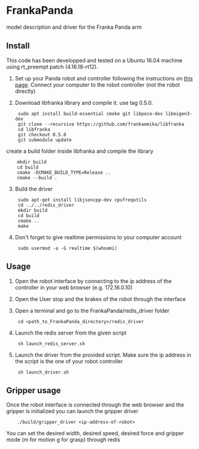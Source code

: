 FrankaPanda
===========
model description and driver for the Franka Panda arm


Install
-------

This code has been developped and tested on a Ubuntu 16.04 machine using rt_preempt patch (4.16.18-rt12).

1. Set up your Panda robot and controller following the instructions on [this page](https://frankaemika.github.io/docs/getting_started.html). Connect your computer to the robot controller (not the robot directly)

2. Download libfranka library and compile it. use tag 0.5.0.

		sudo apt install build-essential cmake git libpoco-dev libeigen3-dev
		git clone --recursive https://github.com/frankaemika/libfranka
		cd libfranka
		git checkout 0.5.0
		git submodule update
create a build folder inside libfranka and compile the library

		mkdir build
		cd build
		cmake -DCMAKE_BUILD_TYPE=Release ..
		cmake --build .

3. Build the driver

		sudo apt-get install libjsoncpp-dev cpufrequtils
		cd ../../redis_driver
		mkdir build
		cd build
		cmake ..
		make

4. Don't forget to give realtime permissions to your computer account

		sudo usermod -a -G realtime $(whoami)

Usage
-----

1. Open the robot interface by connecting to the ip address of the controller in your web browser (e.g. 172.16.0.10)

2. Open the User stop and the brakes of the robot through the interface

3. Open a terminal and go to the FrankaPanda/redis_driver folder

		cd <path_to_FrankaPanda_directory>/redis_driver

3. Launch the redis server from the given script

		sh launch_redis_server.sh

4. Launch the driver from the provided script. Make sure the ip address in the script is the one of your robot controller

		sh launch_driver.sh

Gripper usage
-------------

Once the robot interface is connected through the web browser and the gripper is initialized you can launch the gripper driver
		
		./build/gripper_driver <ip-address-of-robot>

You can set the desired width, desired speed, desired force and gripper mode (m for motion g for grasp) through redis
